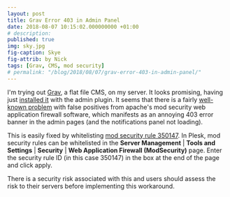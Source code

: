 ```yaml
---
layout: post
title: Grav Error 403 in Admin Panel
date: 2018-08-07 10:15:02.000000000 +01:00
# description: 
published: true
img: sky.jpg
fig-caption: Skye
fig-attrib: by Nick
tags: [Grav, CMS, mod security]
# permalink: "/blog/2018/08/07/grav-error-403-in-admin-panel/"
---
```

I'm trying out [Grav](https://getgrav.org/), a flat file CMS, on my server. It looks promising, having just [installed it](https://photo.cullaloe.net/) with the admin plugin. It seems that there is a fairly [well-known problem](https://github.com/getgrav/grav-plugin-admin/issues/979) with false positives from apache's mod security web application firewall software, which manifests as an annoying 403 error banner in the admin pages (and the notifications panel not loading).

This is easily fixed by whitelisting [mod security rule 350147](https://wiki.atomicorp.com/wiki/index.php/WAF_350147). In Plesk, mod security rules can be whitelisted in the **Server Management** \| **Tools and Settings** \| **Security** \| **Web Application Firewall (ModSecurity)** page. Enter the security rule ID (in this case 350147) in the box at the end of the page and click apply.

There is a security risk associated with this and users should assess the risk to their servers before implementing this workaround.
